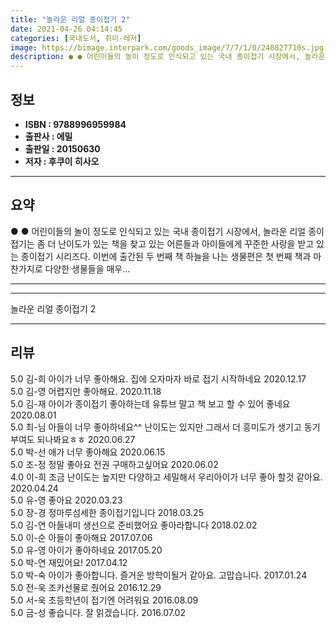```yaml
---
title: "놀라운 리얼 종이접기 2"
date: 2021-04-26 04:14:45
categories: [국내도서, 취미-레저]
image: https://bimage.interpark.com/goods_image/7/7/1/0/240827710s.jpg
description: ● ● 어린이들의 놀이 정도로 인식되고 있는 국내 종이접기 시장에서, 놀라운 리얼 종이접기는 좀 더 난이도가 있는 책을 찾고 있는 어른들과 아이들에게 꾸준한 사랑을 받고 있는 종이접기 시리즈다. 이번에 출간된 두 번째 책 하늘을 나는 생물편은 첫 번째 책과 마찬가지로 다양한 생물들을
---
```


## **정보**

- **ISBN : 9788996959984**
- **출판사 : 에밀**
- **출판일 : 20150630**
- **저자 : 후쿠이 히사오**

------



## **요약**

●  ●  어린이들의 놀이 정도로 인식되고 있는 국내 종이접기 시장에서, 놀라운 리얼 종이접기는 좀 더 난이도가 있는 책을 찾고 있는 어른들과 아이들에게 꾸준한 사랑을 받고 있는 종이접기 시리즈다. 이번에 출간된 두 번째 책 하늘을 나는 생물편은 첫 번째 책과 마찬가지로 다양한 생물들을 매우... 

------



------


놀라운 리얼 종이접기 2 

------


## **리뷰** 

5.0 김-희 아이가 너무 좋아해요. 집에 오자마자 바로 접기 시작하네요 2020.12.17 <br/>5.0 김-영 어렵지만 좋아해요. 2020.11.18 <br/>5.0 김-재 아이가 종이접기 좋아하는데 유튜브 말고 책 보고 할 수 있어 좋네요 2020.08.01 <br/>5.0 최-님 아들이 너무 좋아하네요^^
난이도는 있지만 그래서 더 흥미도가
생기고 동기부여도 되나봐요ㅎㅎ 2020.06.27 <br/>5.0 박-선 애가 너무 좋아해요 2020.06.15 <br/>5.0 조-정 정말 좋아요 
전권 구매하고싶어요  2020.06.02 <br/>4.0 이-희 조금 난이도는 높지만 다양하고 세밀해서 우리아이가 너무 좋아 할것 같아요. 2020.04.24 <br/>5.0 유-영 좋아요 2020.03.23 <br/>5.0 장-경 정마루섬세한 종이접기입니다 2018.03.25 <br/>5.0 김-연 아들내미 생선으로 준비했어요 좋아라합니다 2018.02.02 <br/>5.0 이-순 아들이  좋아해요 2017.07.06 <br/>5.0 유-영 아이가 좋아하네요 2017.05.20 <br/>5.0 박-연 재밌어요! 2017.04.12 <br/>5.0 박-숙 아이가 좋아합니다. 즐거운 방학이될거 같아요. 고맙습니다. 2017.01.24 <br/>5.0 전-욱 조카선물로 줬어요 2016.12.29 <br/>5.0 서-욱 초등학년이 접기엔 어려워요 2016.08.09 <br/>5.0 금-성 좋습니다. 잘 읽겠습니다. 2016.07.02 <br/>